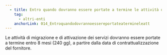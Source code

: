 ```yaml
---
  - title: Entro quando dovranno essere portate a termine le attività di migrazione e di attivazione dei servizi?
    tag:
      - altri-enti
    anchorLink: 014_Entroquandodovrannoessereportateatermineleatt
---
```


Le attività di migrazione e di attivazione dei servizi dovranno essere portate a termine entro 8 mesi (240 gg), a partire dalla data di contrattualizzazione del fornitore.
